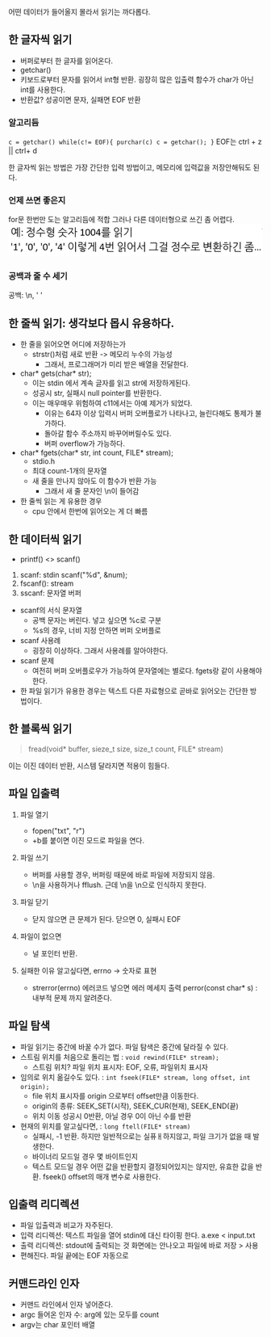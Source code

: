 어떤 데이터가 들어올지 몰라서 읽기는 까다롭다.
## 한 글자씩 읽기
- 버퍼로부터 한 글자를 읽어온다. 
- getchar()
- 키보드로부터 문자를 읽어서 int형 반환. 굉장히 많은 입출력 함수가 char가 아닌 int를 사용한다. 
- 반환값? 성공이면 문자, 실패면 EOF 반환
### 알고리듬
`c = getchar()
while(c!= EOF){
    purchar(c)
    c = getchar();
}`
EOF는 ctrl + z ||  ctrl+ d

한 글자씩 읽는 방법은 가장 간단한 입력 방법이고, 메모리에 입력값을 저장안해둬도 된다. 

### 언제 쓰면 좋은지
for문 한번만 도는 알고리듬에 적합
그러나 다른 데이터형으로 쓰긴 좀 어렵다.
![img_10.png](img_10.png)

### 공백과 줄 수 세기 
공백: \n, ' '

## 한 줄씩 읽기: 생각보다 몹시 유용하다. 
- 한 줄을 읽어오면 어디에 저장하는가
  - strstr()처럼 새로 반환 -> 메모리 누수의 가능성
    - 그래서, 프로그래머가 미리 받은 배열을 전달한다. 
- char* gets(char* str);
  - 이는 stdin 에서 계속 글자를 읽고 str에 저장하게된다. 
  - 성공시 str, 실패시 null pointer를 반환한다. 
  - 이는 매우매우 위험하여 c11에서는 아예 제거가 되었다.
    - 이유는 64자 이상 입력시 버퍼 오버플로가 나타나고, 늘린다해도 통제가 불가하다. 
    - 돌아갈 함수 주소까지 바꾸어버릴수도 있다. 
    - 버퍼 overflow가 가능하다. 
- char* fgets(char* str, int count, FILE* stream);
  - stdio.h
  - 최대 count-1개의 문자열
  - 새 줄을 만나지 않아도 이 함수가 반환 가능
    - 그래서 새 줄 문자인 \n이 들어감
- 한 줄씩 읽는 게 유용한 경우
  - cpu 안에서 한번에 읽어오는 게 더 빠름

## 한 데이터씩 읽기
- printf() <> scanf()
1) scanf: stdin scanf("%d", &num);
2) fscanf(): stream
3) sscanf: 문자열 버퍼 

- scanf의 서식 문자열
  - 공백 문자는 버린다. 넣고 싶으면 %c로 구분
  - %s의 경우, 너비 지정 안하면 버퍼 오버플로
- scanf 사용례 
  - 굉장히 이상하다. 그래서 사용례를 알아야한다. 
- scanf 문제
  - 여전히 버퍼 오버플로우가 가능하여 문자열에는 별로다. fgets랑 같이 사용해야한다. 
- 한 파일 읽기가 유용한 경우는 텍스트 다른 자료형으로 곧바로 읽어오는 간단한 방법이다. 

## 한 블록씩 읽기
>fread(void* buffer, sieze_t size, size_t count, FILE* stream)

이는 이진 데이터 반환, 시스템 달라지면 적용이 힘들다. 

## 파일 입출력
1) 파일 열기
   - fopen("txt", "r")
   - +b를 붙이면 이진 모드로 파일을 연다.

2) 파일 쓰기 
   - 버퍼를 사용할 경우, 버퍼링 때문에 바로 파일에 저장되지 않음. 
   - \n을 사용하거나 fflush. 근데 \n을 \n으로 인식하지 못한다.
3) 파일 닫기
   - 닫지 않으면 큰 문제가 된다. 닫으면 0, 실패시 EOF
4) 파일이 없으면
   - 널 포인터 반환. 
5) 실패한 이유 알고싶다면, errno -> 숫자로 표현 

   - strerror(errno) 에러코드 넣으면 에러 메세지 출력 perror(const char* s) : 내부적 문제 까지 알려준다. 

## 파일 탐색
- 파일 읽기는 중간에 바꿀 수가 없다. 파일 탐색은 중간에 달라질 수 있다. 
- 스트림 위치를 처음으로 돌리는 법 : `void rewind(FILE* stream);`
  - 스트림 위치? 파일 위치 표시자: EOF, 오류, 파일위치 표시자
- 임의로 위치 옮길수도 있다. : `int fseek(FILE* stream, long offset, int origin);`
  - file 위치 표시자를 origin 으로부터 offset만큼 이동한다. 
  - origin의 종류: SEEK_SET(시작), SEEK_CUR(현재), SEEK_END(끝)
  - 위치 이동 성공시 0반환, 아닐 경우 0이 아닌 수를 반환
- 현재의 위치를 알고싶다면, : `long ftell(FILE* stream)`
  - 실패시, -1 반환. 하지만 일반적으로는 실퓨ㅐ하지않고, 파일 크기가 없을 때 발생한다. 
  - 바이너리 모드일 경우 몇 바이트인지
  - 텍스트 모드일 경우 어떤 값을 반환할지 결정되어있지는 않지만, 유효한 값을 반환. fseek() offset의 매개 변수로 사용한다. 

## 입출력 리디렉션
- 파일 입출력과 비교가 자주된다. 
- 입력 리디렉션: 텍스트 파일을 열어 stdin에 대신 타이핑 한다. a.exe < input.txt
- 출력 리디렉션: stdout에 출력되는 것 화면에는 안나오고 파일에 바로 저장 > 사용
- 편해진다. 파일 끝에는 EOF 자동으로 

## 커맨드라인 인자
- 커맨드 라인에서 인자 넣어준다. 
- argc 들어온 인자 수: arg에 있는 모두를 count
- argv는 char 포인터 배열

